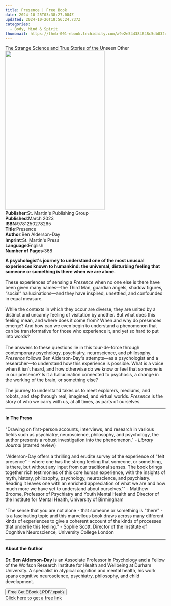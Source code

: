```yaml
---
title: Presence | Free Book
date: 2024-10-25T03:38:27.084Z
updated: 2024-10-26T18:56:24.737Z
categories:
  - Body, Mind & Spirit
thumbnail: https://thmb-001-ebook.techidaily.com/a9e2e544384648c5db032de1704350502e6b9a08d9426c2399b8658a0a477494.jpg
---
```

<main id="book-container">
  <div class="flex flex-col">
    <div class="book-brief flex-1 py-6 px-4 sm:p-6 md:py-10 md:px-8">
      <!-- brief-->
      <div class="book-brief-main">
        The Strange Science and True Stories of the Unseen Other
      </div>
    </div>
    <div
      class="book-meta-info flex-1 grid gap-4 col-start-1 col-end-3 row-start-1 sm:mb-6 sm:grid-cols-4 lg:gap-6 lg:col-start-2 lg:row-end-6 lg:row-span-6 lg:mb-0"
    >
      <div
        class="book-meta-info-left place-content-center mt-4 p-4 text-sm leading-6 col-start-2 col-span-2 dark:text-slate-400"
      >
        <img
          class="w-full h-500 object-cover rounded-lg sm:h-255 sm:col-span-2 lg:col-span-full"
          src="https://img-001-ebook.techidaily.com/de2e9721b32e0136de986d4754c93cc1eae8a5aa38e8c26718ef9d1acd63efc5.jpg"
          alt=""
          width="312"
          height="500"
        />
      </div>
      <div
        class="book-meta-info-right mt-2 col-start-1 row-start-2 col-span-3 self-center"
      >
        <!-- meta data  -->
        <div class="flex flex-col px-4 md:px-8">
          <div class="flex-1">
            <strong>Publisher</strong>:<span class="px-2"
              >St. Martin&#39;s Publishing Group</span
            >
          </div>
          <div class="flex-1">
            <strong>Published</strong>:<span class="px-2">March 2023</span>
          </div>
          <div class="flex-1">
            <strong>ISBN</strong>:<span class="px-2">9781250278265</span>
          </div>
          <div class="flex-1">
            <strong>Title</strong>:<span class="px-2">Presence</span>
          </div>
          <div class="flex-1">
            <strong>Author</strong>:<span class="px-2">Ben Alderson-Day</span>
          </div>
          <div class="flex-1">
            <strong>Imprint</strong>:<span class="px-2"
              >St. Martin&#39;s Press</span
            >
          </div>
          <div class="flex-1">
            <strong>Language</strong>:<span class="px-2">English</span>
          </div>
          <div class="flex-1">
            <strong>Number of Pages</strong>:<span class="px-2">368</span>
          </div>
        </div>
      </div>
    </div>
    <div class="book-description flex-1 py-6 px-4 sm:p-6 md:py-10 md:px-8">
      <div class="book-description-main">
        <div accordion-content="" id="description">
          <p>
            <b
              >A psychologist's journey to understand one of the most unusual
              experiences known to humankind: the universal, disturbing feeling
              that someone or something is there when we are alone.</b
            ><br /><br />These experiences of sensing a <i>Presence</i> when no
            one else is there have been given many names—the Third Man, guardian
            angels, shadow figures, “social” hallucinations—and they have
            inspired, unsettled, and confounded in equal measure.<br /><br />While
            the contexts in which they occur are diverse, they are united by a
            distinct and uncanny feeling of visitation by another. But what does
            this feeling mean, and where does it come from? When and why do
            presences emerge? And how can we even begin to understand a
            phenomenon that can be transformative for those who experience it,
            and yet so hard to put into words?<br /><br />The answers to these
            questions lie in this tour-de-force through contemporary psychology,
            psychiatry, neuroscience, and philosophy. <i>Presence</i> follows
            Ben Alderson-Day's attempts—as a psychologist and a researcher—to
            understand how this experience is possible. What is a voice when it
            isn’t heard, and how otherwise do we know or feel that someone is in
            our presence? Is it a hallucination connected to psychosis, a change
            in the working of the brain, or something else? <br /><br />The
            journey to understand takes us to meet explorers, mediums, and
            robots, and step through real, imagined, and virtual worlds.
            <i>Presence</i> is the story of who we carry with us, at all times,
            as parts of ourselves.
          </p>
        </div>
        <div class="accordion-fader"></div>
      </div>
    </div>
    <div class="book-excerpts flex-1 py-6 px-4 sm:p-6 md:py-10 md:px-8">
      <!-- excerpts-->
      <div class="book-excerpts-main">
        <hr />
        <h4 class="placeholder placeholder-heading">
          <span>In The Press</span>
        </h4>
        <p></p>
        <p>
          "Drawing on first-person accounts, interviews, and research in various
          fields such as psychiatry, neuroscience, philosophy, and psychology,
          the author presents a robust investigation into the phenomenon." -
          <i>Library Journal </i>(starred review)<br /><br />"Alderson-Day
          offers a thrilling and erudite survey of the experience of "felt
          presence" - where one has the strong feeling that someone, or
          something, is there, but without any input from our traditional
          senses. The book brings together rich testimonies of this core human
          experience, with the insights of myth, history, philosophy,
          psychology, neuroscience, and psychiatry. Reading it leaves one with
          an enriched appreciation of what we are and how much more we have yet
          to understand about ourselves.'" - Matthew Broome, Professor of
          Psychiatry and Youth Mental Health and Director of the Institute for
          Mental Health, University of Birmingham<br /><br />"The sense that you
          are not alone - that someone or something is "there" - is a
          fascinating topic and this marvellous book draws across many different
          kinds of experiences to give a coherent account of the kinds of
          processes that underlie this feeling." - Sophie Scott, Director of the
          Institute of Cognitive Neuroscience, University College London
        </p>
        <p></p>
      </div>
    </div>
    <div class="book-about-author flex-1 py-6 px-4 sm:p-6 md:py-10 md:px-8">
      <!-- about author-->
      <div class="book-main-author-main">
        <hr />
        <h4 class="placeholder placeholder-heading">
          <span>About the Author</span>
        </h4>
        <p>
          <b>Dr. Ben Alderson-Day</b> is an Associate Professor in Psychology
          and a Fellow of the Wolfson Research Institute for Health and
          Wellbeing at Durham University. A specialist in atypical cognition and
          mental health, his work spans cognitive neuroscience, psychiatry,
          philosophy, and child development.
        </p>
      </div>
    </div>
    <div class="book-free-get flex-1 py-6 px-4 sm:p-6 md:py-10 md:px-8">
      <button
        id="btn-free-get"
        class="bg-blue-500 hover:bg-blue-700 text-white font-bold py-2 px-4 rounded"
      >
        Free Get EBook (.PDF/.epub)
      </button>
      <div id="countdown-display" class="px-2 text-lg mt-2"></div>
      <a
        id="free-link"
        class="hidden bg-blue-500 hover:bg-blue-700 text-white font-bold py-2 px-4 rounded"
        href="https://www.ebooks.com/en-us/book/210545550/presence/ben-alderson-day/"
        target="_blank"
        >Click here to get a free link</a
      >
    </div>
    <script>
      let countdownTime = 0;
      let countdownInterval = null;
      document
        .getElementById('btn-free-get')
        .addEventListener('click', startCountdown);
      function startCountdown() {
        countdownTime = new Date().getTime() + 60000 * 3;
        countdownInterval = setInterval(updateCountdown, 1000);
        document.getElementById('btn-free-get').disabled = true;
        document
          .getElementById('btn-free-get')
          .classList.add('bg-gray-500', 'cursor-not-allowed');
      }
      function updateCountdown() {
        let currentTime = new Date().getTime();
        let timeLeft = countdownTime - currentTime;
        let secondsLeft = Math.floor(timeLeft / 1000);
        document.getElementById('countdown-display').innerHTML =
          `Remaining time: ${secondsLeft} seconds.`;
        if (secondsLeft <= 0) {
          clearInterval(countdownInterval);
          document.getElementById('btn-free-get').classList.add('hidden');
          document.getElementById('free-link').classList.remove('hidden');
          document.getElementById('countdown-display').innerHTML = '';
        }
      }
    </script>
  </div>
</main>

<ins class="adsbygoogle"
      style="display:block"
      data-ad-client="ca-pub-7571918770474297"
      data-ad-slot="8358498916"
      data-ad-format="auto"
      data-full-width-responsive="true"></ins>
    